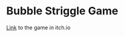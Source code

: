 # Bubble Striggle Game

<a href="https://shaykeshok.itch.io/bubblestruggle" target="_blank">Link</a> to the game in itch.io

